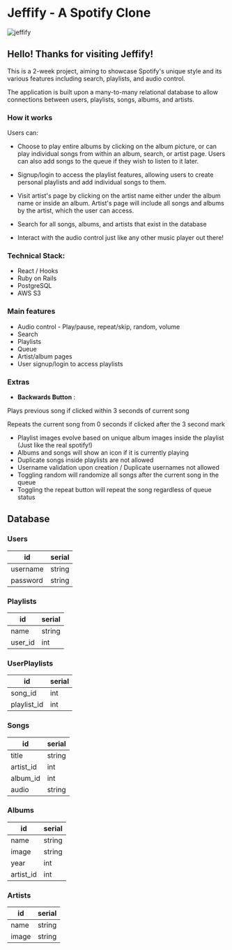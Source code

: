 # Jeffify - A Spotify Clone

![jeffify](https://i.imgur.com/njGq68u.png)

## Hello! Thanks for visiting Jeffify!

This is a 2-week project, aiming to showcase Spotify's unique style and its various features including search, playlists, and audio control.

The application is built upon a many-to-many relational database to allow connections between users, playlists, songs, albums, and artists.

### How it works

Users can:

- Choose to play entire albums by clicking on the album picture, or can play individual songs from within an album, search, or artist page. Users can also add songs to the queue if they wish to listen to it later.

- Signup/login to access the playlist features, allowing users to create personal playlists and add individual songs to them.

- Visit artist's page by clicking on the artist name either under the album name or inside an album. Artist's page will include all songs and albums by the artist, which the user can access.

- Search for all songs, albums, and artists that exist in the database

- Interact with the audio control just like any other music player out there!

### Technical Stack:

- React / Hooks
- Ruby on Rails
- PostgreSQL
- AWS S3

### Main features

- Audio control - Play/pause, repeat/skip, random, volume
- Search
- Playlists
- Queue
- Artist/album pages
- User signup/login to access playlists

### Extras

- **Backwards Button** :

Plays previous song if clicked within 3 seconds of current song

Repeats the current song from 0 seconds if clicked after the 3 second mark

- Playlist images evolve based on unique album images inside the playlist (Just like the real spotify!)
- Albums and songs will show an icon if it is currently playing
- Duplicate songs inside playlists are not allowed
- Username validation upon creation / Duplicate usernames not allowed
- Toggling random will randomize all songs after the current song in the queue
- Toggling the repeat button will repeat the song regardless of queue status

## Database

### Users

| id       | serial |
| -------- | ------ |
| username | string |
| password | string |

### Playlists

| id      | serial |
| ------- | ------ |
| name    | string |
| user_id | int    |

### UserPlaylists

| id          | serial |
| ----------- | ------ |
| song_id     | int    |
| playlist_id | int    |

### Songs

| id        | serial |
| --------- | ------ |
| title     | string |
| artist_id | int    |
| album_id  | int    |
| audio     | string |

### Albums

| id        | serial |
| --------- | ------ |
| name      | string |
| image     | string |
| year      | int    |
| artist_id | int    |

### Artists

| id    | serial |
| ----- | ------ |
| name  | string |
| image | string |
